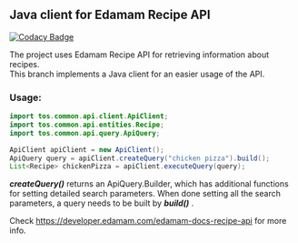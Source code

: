 ## Java client for Edamam Recipe API

[![Codacy Badge](https://api.codacy.com/project/badge/Grade/58414515fa724f818b3891f308d475c3)](https://app.codacy.com/app/elkkhan/Project-7?utm_source=github.com&utm_medium=referral&utm_content=elkkhan/Project-7&utm_campaign=Badge_Grade_Dashboard)

The project uses Edamam Recipe API for retrieving information about recipes.<br>
This branch implements a Java client for an easier usage of the API.

### Usage:

```java
import tos.common.api.client.ApiClient;
import tos.common.api.entities.Recipe;
import tos.common.api.query.ApiQuery;
```

```java
ApiClient apiClient = new ApiClient();
ApiQuery query = apiClient.createQuery("chicken pizza").build();
List<Recipe> chickenPizza = apiClient.executeQuery(query);
```
***createQuery()*** returns an ApiQuery.Builder, which has additional functions for setting detailed search parameters.
When done setting all the search parameters, a query needs to be built by ***build()*** .

Check https://developer.edamam.com/edamam-docs-recipe-api for more info.
